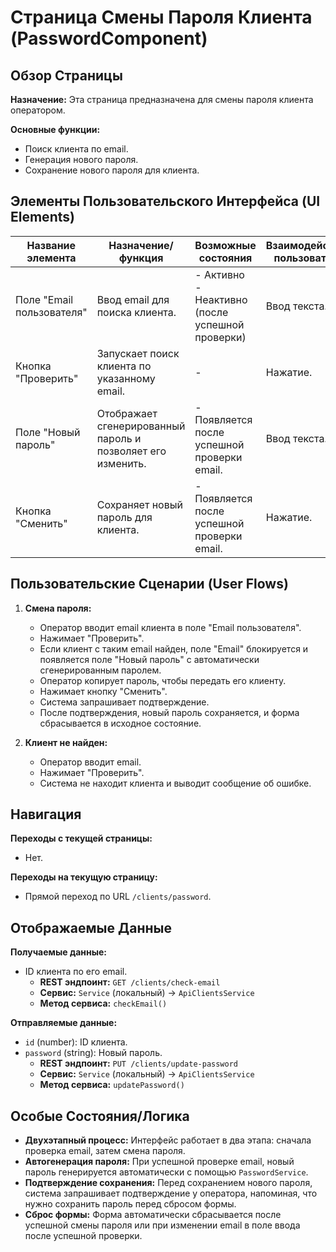 # Страница Смены Пароля Клиента (PasswordComponent)

## Обзор Страницы

**Назначение:** Эта страница предназначена для смены пароля клиента оператором.

**Основные функции:**
-   Поиск клиента по email.
-   Генерация нового пароля.
-   Сохранение нового пароля для клиента.

## Элементы Пользовательского Интерфейса (UI Elements)

| Название элемента | Назначение/функция | Возможные состояния | Взаимодействие пользователя |
| --- | --- | --- | --- |
| Поле "Email пользователя" | Ввод email для поиска клиента. | - Активно<br>- Неактивно (после успешной проверки) | Ввод текста. |
| Кнопка "Проверить" | Запускает поиск клиента по указанному email. | - | Нажатие. |
| Поле "Новый пароль" | Отображает сгенерированный пароль и позволяет его изменить. | - Появляется после успешной проверки email. | Ввод текста. |
| Кнопка "Сменить" | Сохраняет новый пароль для клиента. | - Появляется после успешной проверки email. | Нажатие. |

## Пользовательские Сценарии (User Flows)

1.  **Смена пароля:**
    -   Оператор вводит email клиента в поле "Email пользователя".
    -   Нажимает "Проверить".
    -   Если клиент с таким email найден, поле "Email" блокируется и появляется поле "Новый пароль" с автоматически сгенерированным паролем.
    -   Оператор копирует пароль, чтобы передать его клиенту.
    -   Нажимает кнопку "Сменить".
    -   Система запрашивает подтверждение.
    -   После подтверждения, новый пароль сохраняется, и форма сбрасывается в исходное состояние.

2.  **Клиент не найден:**
    -   Оператор вводит email.
    -   Нажимает "Проверить".
    -   Система не находит клиента и выводит сообщение об ошибке.

## Навигация

**Переходы с текущей страницы:**
-   Нет.

**Переходы на текущую страницу:**
-   Прямой переход по URL `/clients/password`.

## Отображаемые Данные

**Получаемые данные:**
-   ID клиента по его email.
    -   **REST эндпоинт:** `GET /clients/check-email`
    -   **Сервис:** `Service` (локальный) -> `ApiClientsService`
    -   **Метод сервиса:** `checkEmail()`

**Отправляемые данные:**
-   `id` (number): ID клиента.
-   `password` (string): Новый пароль.
    -   **REST эндпоинт:** `PUT /clients/update-password`
    -   **Сервис:** `Service` (локальный) -> `ApiClientsService`
    -   **Метод сервиса:** `updatePassword()`

## Особые Состояния/Логика

-   **Двухэтапный процесс:** Интерфейс работает в два этапа: сначала проверка email, затем смена пароля.
-   **Автогенерация пароля:** При успешной проверке email, новый пароль генерируется автоматически с помощью `PasswordService`.
-   **Подтверждение сохранения:** Перед сохранением нового пароля, система запрашивает подтверждение у оператора, напоминая, что нужно сохранить пароль перед сбросом формы.
-   **Сброс формы:** Форма автоматически сбрасывается после успешной смены пароля или при изменении email в поле ввода после успешной проверки.
